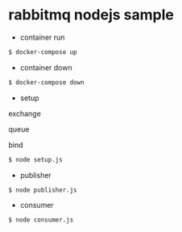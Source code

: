 # rabbitmq nodejs sample

* container run

```bash
$ docker-compose up
```

* container down

```bash
$ docker-compose down
```

* setup

exchange

queue

bind

```bash
$ node setup.js
```

* publisher

```bash
$ node publisher.js
```

* consumer

```bash
$ node consumer.js
```